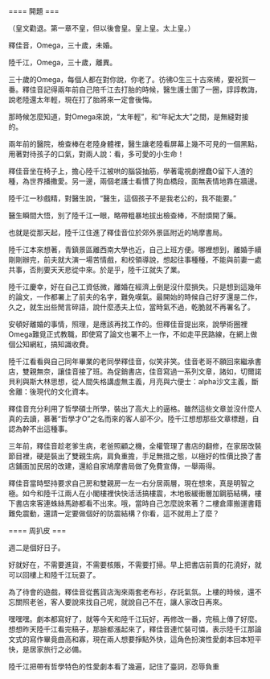 ==== 開題 ===

（皇文勸退。第一章不皇，但以後會皇。皇上皇。太上皇。）

釋佳音，Omega，三十歲，未婚。

陸千江，Omega，三十歲，離異。

三十歲的Omega，每個人都在對你說，你老了。彷彿O生三十古來稀，要祝賀一番。釋佳音記得兩年前自己陪千江去打胎的時候，醫生護士圍了一圈，諄諄教誨，說老陸還太年輕，現在打了胎將來一定會後悔。

那時候怎麼知道，對Omega來說，“太年輕”，和“年紀太大”之間，是無縫對接的。

兩年前的醫院，檢查棒在老陸身體裡，醫生讓老陸看屏幕上幾不可見的一個黑點，用著對待孩子的口氣，對兩人說：看，多可愛的小生命！

釋佳音坐在椅子上，擔心陸千江被哄的腦袋抽筋，學著電視劇裡蠢O留下人渣的種，為世界播撒愛。另一邊，兩個老護士看慣了狗血橋段，面無表情地靠在牆邊。

陸千江一秒戲精，對醫生說，“醫生，這個孩子不是我老公的，我不能要。”

醫生瞬間大悟，別了陸千江一眼，略帶粗暴地拔出檢查棒，不耐煩開了藥。

也就是從那天起，陸千江住進了釋佳音位於郊外景區附近的鳩摩書局。

陸千江本來想著，青鎮景區離西南大學也近，自己上班方便。哪裡想到，離婚手續剛剛辦完，前夫就大演一場苦情戲，和校領導說，想起往事種種，不能與前妻一處共事，否則要天天悲從中來。於是乎，陸千江就失了業。

陸千江慶幸，好在自己工資低微，離婚在經濟上倒是沒什麼損失。只是想到這幾年的論文，一作都署上了前夫的名字，難免嘆氣。最開始的時候自己好歹還是二作，久之，就生出些閒言碎語，說什麼憑夫上位，當時氣不過，乾脆就不再署名了。

安頓好離婚的事情，照理，是應該再找工作的。但釋佳音提出來，說學術圈裡Omega難覓正式教職，即使寫了論文也署不上一作，不如走平民路線，在網上做個公知網紅，搞知識收費。

陸千江看看與自己同年畢業的老同學釋佳音，似笑非笑。佳音老哥不願回來繼承書店，雙親無奈，讓佳音接了班。為促銷書店，佳音寫過一系列文章，諸如，切爾諾貝利與斯大林思想，從人間失格講虛無主義，月亮與六便士：alpha沙文主義，斷舍離：後現代的文化資本。

釋佳音充分利用了哲學碩士所學，裝出了高大上的逼格。雖然這些文章並沒什麼人真的去讀，慕著“哲學才O”之名而來的客人卻不少。陸千江想想那些文章標題，自認為幹不出這種事。

三年前，釋佳音趁老爹生病，老爸照顧之機，全權管理了書店的翻修，在家居改裝節目裡，硬是裝出了雙親生病，肩負重擔，手足無措之態，以極好的性價比換了書店鋪面加民居的改建，還給自家鳩摩書局做了免費宣傳，一舉兩得。

釋佳音當時堅持要求自己房和雙親房一左一右分居兩層，現在想來，真是明智之極。如今和陸千江兩人在小閣樓裡快快活活搞樓震，木地板緩衝層加鋼筋結構，樓下書店來客連蛛絲馬跡都看不出來。哦，當時自己怎麼說來著？二樓倉庫搬運書籍難免震動，還請一定要做個好的防震結構？你看，這不就用上了麼？

==== 周扒皮 ===

週二是個好日子。

好就好在，不需要進貨，不需要核賬，不需要打掃。早上把書店前賣的花澆好，就可以回樓上和陸千江玩耍了。

為了待會的遊戲，釋佳音從舊貨店淘來兩套老布衫，存託氣氛。上樓的時候，還不忘關照老爸，客人要說來找自己呢，就說自己不在，讓人家改日再來。

嘿嘿嘿。劇本都寫好了，就等今天和陸千江玩好，再修改一番，完稿上傳了好麼。想想昨天陸千江看完稿子，那臉都漲起來了，釋佳音連忙裝可憐，表示陸千江那論文式的寫作畢竟曲高和寡，現在兩人想要掙點外快，這角色扮演性愛劇本回本短平快，是居家旅行之必備。

陸千江把帶有哲學特色的性愛劇本看了幾遍，記住了臺詞，忍辱負重